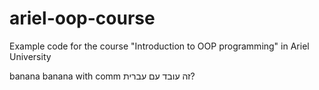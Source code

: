 # ariel-oop-course
Example code for the course "Introduction to OOP programming" in Ariel University


banana
banana with comm
זה עובד עם עברית?

